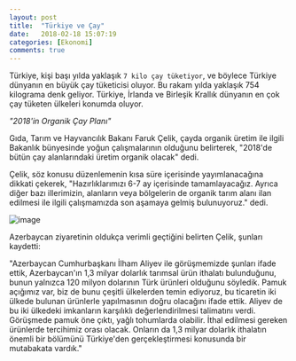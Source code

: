 ```yaml
---
layout: post
title:  "Türkiye ve Çay"
date:   2018-02-18 15:07:19
categories: [Ekonomi]
comments: true
---
```

Türkiye, kişi başı yılda yaklaşık `7 kilo çay tüketiyor`, ve böylece Türkiye dünyanın en büyük çay tüketicisi oluyor. Bu rakam yılda yaklaşık 754 kilograma denk geliyor. Türkiye, İrlanda ve Birleşik Krallık dünyanın en çok çay tüketen ülkeleri konumda oluyor.


_"2018'in Organik Çay Planı"_

Gıda, Tarım ve Hayvancılık Bakanı Faruk Çelik, çayda organik üretim ile ilgili Bakanlık bünyesinde yoğun çalışmalarının olduğunu belirterek, "2018'de bütün çay alanlarındaki üretim organik olacak" dedi.

Çelik, söz konusu düzenlemenin kısa süre içerisinde yayımlanacağına dikkati çekerek, "Hazırlıklarımızı 6-7 ay içerisinde tamamlayacağız. Ayrıca diğer bazı illerimizin, alanların veya bölgelerin de organik tarım alanı ilan edilmesi ile ilgili çalışmamızda son aşamaya gelmiş bulunuyoruz." dedi.

![image](http://outgotrip.com/wp-content/uploads/2017/07/tours_srilanka_nuwara_eliya.jpg)

Azerbaycan ziyaretinin oldukça verimli geçtiğini belirten Çelik, şunları kaydetti:

"Azerbaycan Cumhurbaşkanı İlham Aliyev ile görüşmemizde şunları ifade ettik, Azerbaycan'ın 1,3 milyar dolarlık tarımsal ürün ithalatı bulunduğunu, bunun yalnızca 120 milyon dolarının Türk ürünleri olduğunu söyledik. Pamuk açığımız var, biz de bunu çeşitli ülkelerden temin ediyoruz, bu ticaretin iki ülkede bulunan ürünlerle yapılmasının doğru olacağını ifade ettik. Aliyev de bu iki ülkedeki imkanların karşılıklı değerlendirilmesi talimatını verdi. Görüşmede pamuk öne çıktı, yağlı tohumlarda olabilir. İthal edilmesi gereken ürünlerde tercihimiz orası olacak. Onların da 1,3 milyar dolarlık ithalatın önemli bir bölümünü Türkiye'den gerçekleştirmesi konusunda bir mutabakata vardık."


